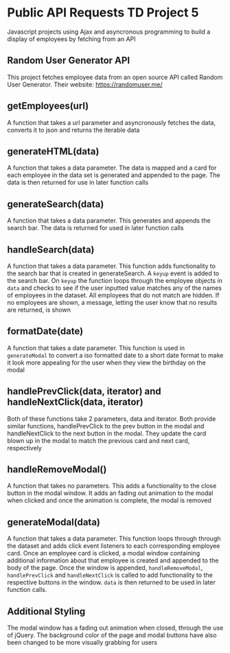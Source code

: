 # Public API Requests TD Project 5
 Javascript projects using Ajax and asyncronous programming to build a display of employees by fetching from an API

## Random User Generator API
This project fetches employee data from an open source API called Random User Generator. Their website: https://randomuser.me/

## getEmployees(url)
A function that takes a url parameter and asyncronously fetches the data, converts it to json and returns the iterable data

## generateHTML(data)
A function that takes a data parameter. The data is mapped and a card for each employee in the data set is generated and appended to the page. The data is then returned for use in later function calls

## generateSearch(data)
A function that takes a data parameter. This generates and appends the search bar. The data is returned for used in later function calls

## handleSearch(data)
A function that takes a data parameter. This function adds functionality to the search bar that is created in generateSearch. A `keyup` event is added to the search bar. On `keyup` the function loops through the employee objects in   `data` and checks to see if the user inputted value matches any of the names of employees in the dataset. All employees that do not match are hidden. If no employees are shown, a message, letting the user know that no results are returned, is shown

## formatDate(date)
A function that takes a date parameter. This function is used in `generateModal` to convert a iso formatted date to a short date format to make it look more appealing for the user when they view the birthday on the modal

## handlePrevClick(data, iterator) and handleNextClick(data, iterator)
Both of these functions take 2 parameters, data and iterator. Both provide similar functions, handlePrevClick to the prev button in the modal and handleNextClick to the next button in the modal. They update the card blown up in the modal to match the previous card and next card, respectively

## handleRemoveModal()
A function that takes no parameters. This adds a functionality to the close button in the modal window. It adds an fading out animation to the modal when clicked and once the animation is complete, the modal is removed

## generateModal(data)
A function that takes a data parameter. This function loops through through the dataset and adds click event listeners to each corresponding employee card. Once an employee card is clicked, a modal window containing additional information about that employee is created and appended to the body of the page. Once the window is appended, `handleRemoveModal`, `handlePrevClick` and `handleNextClick` is called to add functionality to the respective buttons in the window.
`data` is then returned to be used in later function calls.

## Additional Styling
The modal window has a fading out animation when closed, through the use of jQuery. The background color of the page and modal buttons have also been changed to be more visually grabbing for users
